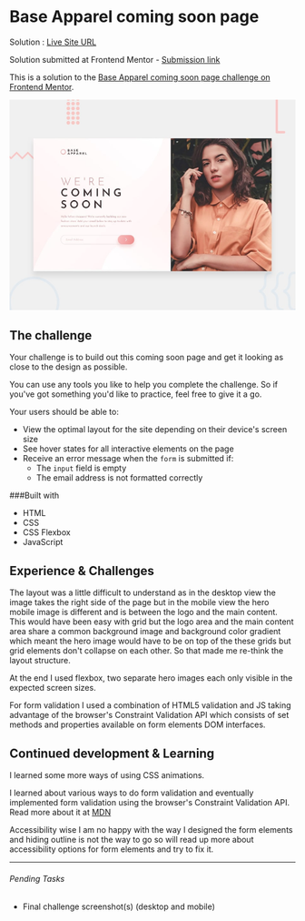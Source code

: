 # Base Apparel coming soon page

Solution : [Live Site URL](https://frontend-mentor-challenges-ecru.vercel.app/base-apparel-coming-soon/)

Solution submitted  at Frontend Mentor - [Submission link](https://www.frontendmentor.io/solutions/base-apparel-coming-soon-page-Bl1ggRnL4)

This is a solution to the [Base Apparel coming soon page challenge on Frontend Mentor](https://www.frontendmentor.io/challenges/base-apparel-coming-soon-page-5d46b47f8db8a7063f9331a0).

![Design preview for the Base Apparel coming soon page coding challenge](./design/desktop-preview.jpg)


## The challenge

Your challenge is to build out this coming soon page and get it looking as close to the design as possible.

You can use any tools you like to help you complete the challenge. So if you've got something you'd like to practice, feel free to give it a go.

Your users should be able to:

- View the optimal layout for the site depending on their device's screen size
- See hover states for all interactive elements on the page
- Receive an error message when the `form` is submitted if:
  - The `input` field is empty
  - The email address is not formatted correctly

###Built with
 
 - HTML
 - CSS
 - CSS Flexbox
 - JavaScript

## Experience & Challenges

The layout was a little difficult to understand as in the desktop view the image  takes the right side of the page but in the mobile view the hero mobile image is different and is between the logo and the main content. This would have been easy with grid but the logo area and the main content area share a common background image and background color gradient which meant the hero image would have to be on top of the these grids but grid elements don't collapse on each other. So that made me re-think the layout structure. 

At the end I used flexbox, two separate hero images each only visible in the expected screen sizes. 

For form validation I used a combination of HTML5 validation and JS taking advantage of the browser's Constraint Validation API which consists of set methods and properties available on form elements DOM interfaces. 

## Continued development & Learning

I learned some more ways of using CSS animations. 

I learned about various ways to do form validation and eventually implemented form validation using the browser's Constraint Validation API. Read more about it at [MDN](https://developer.mozilla.org/en-US/docs/Web/API/Constraint_validation)

Accessibility wise I am no happy with the way I designed the form elements and hiding outline is not the way to go so will read up more about accessibility options for form elements and try to fix it. 

---

###### Pending Tasks 

- Final challenge screenshot(s) (desktop and mobile)
